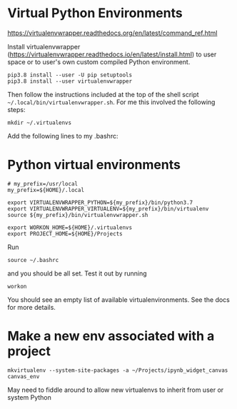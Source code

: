 
# Virtual Python Environments

https://virtualenvwrapper.readthedocs.org/en/latest/command_ref.html

Install virtualenvwrapper (https://virtualenvwrapper.readthedocs.io/en/latest/install.html) to user space or to user's own custom compiled Python environment.

    pip3.8 install --user -U pip setuptools
    pip3.8 install --user virtualenvwrapper


Then follow the instructions included at the top of the shell script `~/.local/bin/virtualenvwrapper.sh`.  For me this involved the following steps:

    mkdir ~/.virtualenvs

Add the following lines to my .bashrc:

# Python virtual environments

    # my_prefix=/usr/local
    my_prefix=${HOME}/.local

    export VIRTUALENVWRAPPER_PYTHON=${my_prefix}/bin/python3.7
    export VIRTUALENVWRAPPER_VIRTUALENV=${my_prefix}/bin/virtualenv
    source ${my_prefix}/bin/virtualenvwrapper.sh

    export WORKON_HOME=${HOME}/.virtualenvs
    export PROJECT_HOME=${HOME}/Projects

Run

    source ~/.bashrc

and you should be all set.  Test it out by running

    workon

You should see an empty list of available virtualenvironments.  See the docs for more details.


# Make a new env associated with a project

    mkvirtualenv --system-site-packages -a ~/Projects/ipynb_widget_canvas canvas_env

May need to fiddle around to allow new virtualenvs to inherit from user or system Python
